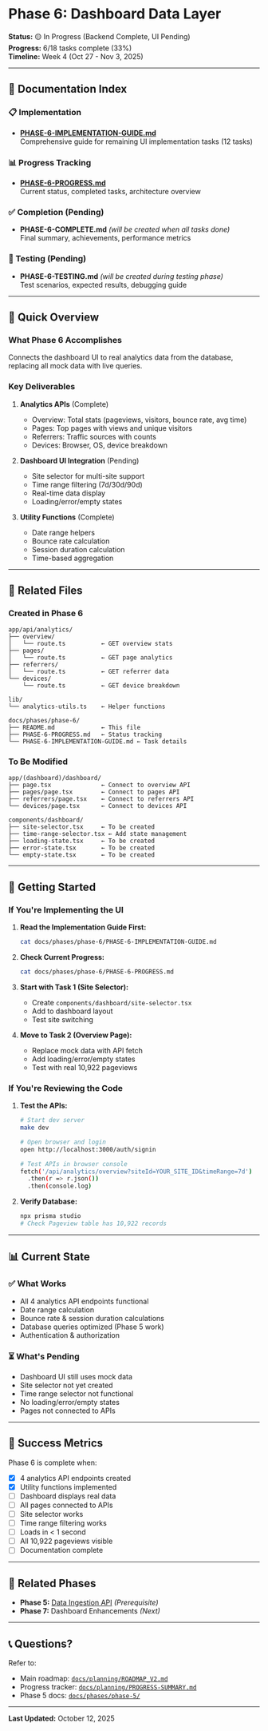 # Phase 6: Dashboard Data Layer

**Status:** 🟡 In Progress (Backend Complete, UI Pending)  
**Progress:** 6/18 tasks complete (33%)  
**Timeline:** Week 4 (Oct 27 - Nov 3, 2025)

---

## 📖 Documentation Index

### 📋 Implementation
- **[PHASE-6-IMPLEMENTATION-GUIDE.md](./PHASE-6-IMPLEMENTATION-GUIDE.md)**  
  Comprehensive guide for remaining UI implementation tasks (12 tasks)

### 📊 Progress Tracking
- **[PHASE-6-PROGRESS.md](./PHASE-6-PROGRESS.md)**  
  Current status, completed tasks, architecture overview

### ✅ Completion (Pending)
- **PHASE-6-COMPLETE.md** _(will be created when all tasks done)_  
  Final summary, achievements, performance metrics

### 🧪 Testing (Pending)
- **PHASE-6-TESTING.md** _(will be created during testing phase)_  
  Test scenarios, expected results, debugging guide

---

## 🎯 Quick Overview

### What Phase 6 Accomplishes
Connects the dashboard UI to real analytics data from the database, replacing all mock data with live queries.

### Key Deliverables
1. **Analytics APIs** (Complete)
   - Overview: Total stats (pageviews, visitors, bounce rate, avg time)
   - Pages: Top pages with views and unique visitors
   - Referrers: Traffic sources with counts
   - Devices: Browser, OS, device breakdown

2. **Dashboard UI Integration** (Pending)
   - Site selector for multi-site support
   - Time range filtering (7d/30d/90d)
   - Real-time data display
   - Loading/error/empty states

3. **Utility Functions** (Complete)
   - Date range helpers
   - Bounce rate calculation
   - Session duration calculation
   - Time-based aggregation

---

## 📂 Related Files

### Created in Phase 6
```
app/api/analytics/
├── overview/
│   └── route.ts          ← GET overview stats
├── pages/
│   └── route.ts          ← GET page analytics
├── referrers/
│   └── route.ts          ← GET referrer data
└── devices/
    └── route.ts          ← GET device breakdown

lib/
└── analytics-utils.ts    ← Helper functions

docs/phases/phase-6/
├── README.md             ← This file
├── PHASE-6-PROGRESS.md   ← Status tracking
└── PHASE-6-IMPLEMENTATION-GUIDE.md ← Task details
```

### To Be Modified
```
app/(dashboard)/dashboard/
├── page.tsx              ← Connect to overview API
├── pages/page.tsx        ← Connect to pages API
├── referrers/page.tsx    ← Connect to referrers API
└── devices/page.tsx      ← Connect to devices API

components/dashboard/
├── site-selector.tsx     ← To be created
├── time-range-selector.tsx ← Add state management
├── loading-state.tsx     ← To be created
├── error-state.tsx       ← To be created
└── empty-state.tsx       ← To be created
```

---

## 🚀 Getting Started

### If You're Implementing the UI

1. **Read the Implementation Guide First:**
   ```bash
   cat docs/phases/phase-6/PHASE-6-IMPLEMENTATION-GUIDE.md
   ```

2. **Check Current Progress:**
   ```bash
   cat docs/phases/phase-6/PHASE-6-PROGRESS.md
   ```

3. **Start with Task 1 (Site Selector):**
   - Create `components/dashboard/site-selector.tsx`
   - Add to dashboard layout
   - Test site switching

4. **Move to Task 2 (Overview Page):**
   - Replace mock data with API fetch
   - Add loading/error/empty states
   - Test with real 10,922 pageviews

### If You're Reviewing the Code

1. **Test the APIs:**
   ```bash
   # Start dev server
   make dev
   
   # Open browser and login
   open http://localhost:3000/auth/signin
   
   # Test APIs in browser console
   fetch('/api/analytics/overview?siteId=YOUR_SITE_ID&timeRange=7d')
     .then(r => r.json())
     .then(console.log)
   ```

2. **Verify Database:**
   ```bash
   npx prisma studio
   # Check Pageview table has 10,922 records
   ```

---

## 📊 Current State

### ✅ What Works
- All 4 analytics API endpoints functional
- Date range calculation
- Bounce rate & session duration calculations
- Database queries optimized (Phase 5 work)
- Authentication & authorization

### ⏳ What's Pending
- Dashboard UI still uses mock data
- Site selector not yet created
- Time range selector not functional
- No loading/error/empty states
- Pages not connected to APIs

---

## 🎯 Success Metrics

Phase 6 is complete when:
- [x] 4 analytics API endpoints created
- [x] Utility functions implemented
- [ ] Dashboard displays real data
- [ ] All pages connected to APIs
- [ ] Site selector works
- [ ] Time range filtering works
- [ ] Loads in < 1 second
- [ ] All 10,922 pageviews visible
- [ ] Documentation complete

---

## 🔗 Related Phases

- **Phase 5:** [Data Ingestion API](../phase-5/) _(Prerequisite)_
- **Phase 7:** Dashboard Enhancements _(Next)_

---

## 📞 Questions?

Refer to:
- Main roadmap: [`docs/planning/ROADMAP_V2.md`](../../planning/ROADMAP_V2.md)
- Progress tracker: [`docs/planning/PROGRESS-SUMMARY.md`](../../planning/PROGRESS-SUMMARY.md)
- Phase 5 docs: [`docs/phases/phase-5/`](../phase-5/)

---

**Last Updated:** October 12, 2025

